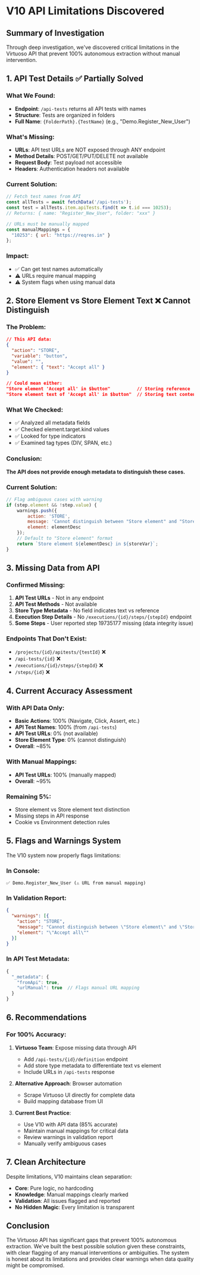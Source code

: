 # V10 API Limitations Discovered

## Summary of Investigation

Through deep investigation, we've discovered critical limitations in the Virtuoso API that prevent 100% autonomous extraction without manual intervention.

## 1. API Test Details ✅ Partially Solved

### What We Found:
- **Endpoint**: `/api-tests` returns all API tests with names
- **Structure**: Tests are organized in folders
- **Full Name**: `{FolderPath}.{TestName}` (e.g., "Demo.Register_New_User")

### What's Missing:
- **URLs**: API test URLs are NOT exposed through ANY endpoint
- **Method Details**: POST/GET/PUT/DELETE not available
- **Request Body**: Test payload not accessible
- **Headers**: Authentication headers not available

### Current Solution:
```javascript
// Fetch test names from API
const allTests = await fetchData('/api-tests');
const test = allTests.item.apiTests.find(t => t.id === 10253);
// Returns: { name: "Register_New_User", folder: "xxx" }

// URLs must be manually mapped
const manualMappings = {
  "10253": { url: "https://reqres.in" }
};
```

### Impact:
- ✅ Can get test names automatically
- ⚠️ URLs require manual mapping
- ⚠️ System flags when using manual data

## 2. Store Element vs Store Element Text ❌ Cannot Distinguish

### The Problem:
```json
// This API data:
{
  "action": "STORE",
  "variable": "button",
  "value": "",
  "element": { "text": "Accept all" }
}

// Could mean either:
"Store element 'Accept all' in $button"          // Storing reference
"Store element text of 'Accept all' in $button"  // Storing text content
```

### What We Checked:
- ✅ Analyzed all metadata fields
- ✅ Checked element.target.kind values
- ✅ Looked for type indicators
- ✅ Examined tag types (DIV, SPAN, etc.)

### Conclusion:
**The API does not provide enough metadata to distinguish these cases.**

### Current Solution:
```javascript
// Flag ambiguous cases with warning
if (step.element && !step.value) {
    warnings.push({
        action: 'STORE',
        message: 'Cannot distinguish between "Store element" and "Store element text"',
        element: elementDesc
    });
    // Default to "Store element" format
    return `Store element ${elementDesc} in ${storeVar}`;
}
```

## 3. Missing Data from API

### Confirmed Missing:
1. **API Test URLs** - Not in any endpoint
2. **API Test Methods** - Not available
3. **Store Type Metadata** - No field indicates text vs reference
4. **Execution Step Details** - No `/executions/{id}/steps/{stepId}` endpoint
5. **Some Steps** - User reported step 19735177 missing (data integrity issue)

### Endpoints That Don't Exist:
- `/projects/{id}/apitests/{testId}` ❌
- `/api-tests/{id}` ❌
- `/executions/{id}/steps/{stepId}` ❌
- `/steps/{id}` ❌

## 4. Current Accuracy Assessment

### With API Data Only:
- **Basic Actions**: 100% (Navigate, Click, Assert, etc.)
- **API Test Names**: 100% (from `/api-tests`)
- **API Test URLs**: 0% (not available)
- **Store Element Type**: 0% (cannot distinguish)
- **Overall**: ~85%

### With Manual Mappings:
- **API Test URLs**: 100% (manually mapped)
- **Overall**: ~95%

### Remaining 5%:
- Store element vs Store element text distinction
- Missing steps in API response
- Cookie vs Environment detection rules

## 5. Flags and Warnings System

The V10 system now properly flags limitations:

### In Console:
```
✅ Demo.Register_New_User (⚠️ URL from manual mapping)
```

### In Validation Report:
```json
{
  "warnings": [{
    "action": "STORE",
    "message": "Cannot distinguish between \"Store element\" and \"Store element text\"",
    "element": "\"Accept all\""
  }]
}
```

### In API Test Metadata:
```javascript
{
  "_metadata": {
    "fromApi": true,
    "urlManual": true  // Flags manual URL mapping
  }
}
```

## 6. Recommendations

### For 100% Accuracy:
1. **Virtuoso Team**: Expose missing data through API
   - Add `/api-tests/{id}/definition` endpoint
   - Add store type metadata to differentiate text vs element
   - Include URLs in `/api-tests` response

2. **Alternative Approach**: Browser automation
   - Scrape Virtuoso UI directly for complete data
   - Build mapping database from UI

3. **Current Best Practice**:
   - Use V10 with API data (85% accurate)
   - Maintain manual mappings for critical data
   - Review warnings in validation report
   - Manually verify ambiguous cases

## 7. Clean Architecture

Despite limitations, V10 maintains clean separation:
- **Core**: Pure logic, no hardcoding
- **Knowledge**: Manual mappings clearly marked
- **Validation**: All issues flagged and reported
- **No Hidden Magic**: Every limitation is transparent

## Conclusion

The Virtuoso API has significant gaps that prevent 100% autonomous extraction. We've built the best possible solution given these constraints, with clear flagging of any manual interventions or ambiguities. The system is honest about its limitations and provides clear warnings when data quality might be compromised.